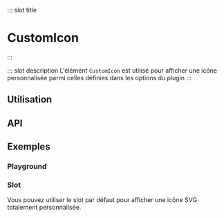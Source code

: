 ::: slot title
# CustomIcon
:::

::: slot description
L'élément `CustomIcon` est utilisé pour afficher une icône personnalisée parmi celles définies dans les options du plugin
:::

## Utilisation

<DocExample
  eager
  file="elements/custom-icon/examples/custom-icon"
/>

## API

<DocApi
  :value="['CustomIcon']"
  :api="{
    CustomIcon: {
      props: [{
        name: 'color',
        defaultValue: 'currentColor',
        type: 'string',
        description: 'La couleur de l\'icône (n\'importe quelle valeur CSS). Par défaut, l'icône hérite de la couleur du texte.'
      },
      {
        name: 'small',
        defaultValue: 'false',
        type: 'boolean',
        description: 'Définit la taille de l\’icône à 1em.'
      },
      {
        name: 'medium',
        defaultValue: 'false',
        type: 'boolean',
        description: 'Définit la taille de l\’icône à 1.5em.'
      },
      {
        name: 'large',
        defaultValue: 'false',
        type: 'boolean',
        description: 'Définit la taille de l\’icône à 1.85em.'
      },
      {
        name: 'x-large',
        defaultValue: 'false',
        type: 'boolean',
        description: 'Définit la taille de l\’icône à 2.25em.'
      },
      {
        name: 'size',
        type: 'string',
        defaultValue: 'undefined',
        description: 'Applique une taille CSS personnalisée (largeur / hauteur) à l\'icône. Par défaut, la taille est de 1,35em.'
      }]
    }
  }"
/>

## Exemples

### Playground

<DocExample file="elements/custom-icon/examples/custom-icon-playground" />

### Slot

Vous pouvez utiliser le slot par défaut pour afficher une icône SVG totalement personnalisée.

<DocExample file="elements/custom-icon/examples/custom-icon-slot" />
